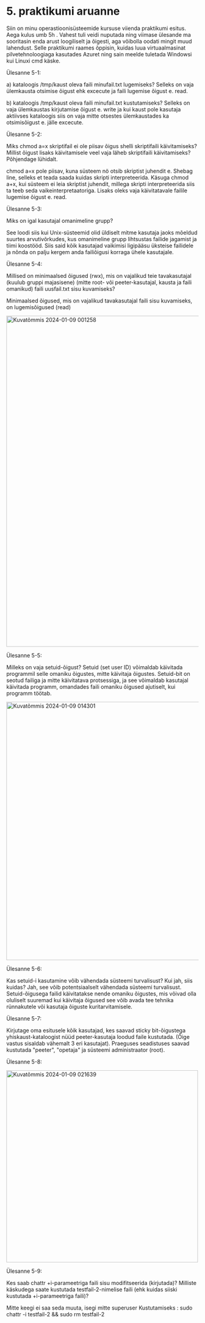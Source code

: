 # 5. praktikumi aruanne 

Siin on minu operastioonisüsteemide kursuse viienda praktikumi esitus. Aega kulus umb 5h . Vahest tuli veidi nuputada ning viimase ülesande ma sooritasin enda arust loogiliselt ja õigesti, aga võibolla oodati mingit muud lahendust.
Selle praktikumi raames õppisin, kuidas luua virtuaalmasinat pilvetehnoloogiaga kasutades Azuret ning sain meelde tuletada Windowsi kui Linuxi cmd käske.  <br />

Ülesanne 5-1:

 a) kataloogis /tmp/kaust oleva faili minufail.txt lugemiseks? Selleks on vaja ülemkausta otsimise õigust ehk excecute ja faili lugemise õigust e. read.

 b) kataloogis /tmp/kaust oleva faili minufail.txt kustutamiseks? Selleks on vaja ülemkaustas kirjutamise õigust e. write ja kui kaust pole kasutaja aktiivses kataloogis siis on vaja mitte otsestes ülemkaustades ka otsimisõigust e. jälle excecute.


Ülesanne 5-2:

Miks chmod a=x skriptifail ei ole piisav õigus shelli skriptifaili käivitamiseks? Millist õigust lisaks käivitamisele veel vaja läheb skriptifaili käivitamiseks? Põhjendage lühidalt.

 chmod a=x pole piisav, kuna süsteem nö otsib skriptist juhendit e. Shebag line, selleks et teada saada kuidas skripti interpreteerida. Käsuga chmod a+x, kui süsteem ei leia skriptist juhendit, millega skripti interpreteerida siis ta teeb seda vaikeinterpretaatoriga. Lisaks oleks vaja käivitatavale failile lugemise õigust e. read.

Ülesanne 5-3:

Miks on igal kasutajal omanimeline grupp?

 See loodi siis kui Unix-süsteemid olid üldiselt mitme kasutaja jaoks mõeldud suurtes arvutivõrkudes, kus omanimeline grupp lihtsustas failide jagamist ja tiimi koostööd. Siis said kõik kasutajad vaikimisi ligipääsu üksteise failidele ja nõnda on palju kergem anda failiõigusi korraga ühele kasutajale.

Ülesanne 5-4:

Millised on minimaalsed õigused (rwx), mis on vajalikud teie tavakasutajal (kuulub gruppi majasisene) (mitte root- või peeter-kasutajal, kausta ja faili omanikud) faili uusfail.txt sisu kuvamiseks? 

 Minimaalsed õigused, mis on vajalikud tavakasutajal faili sisu kuvamiseks, on lugemisõigused (read)
 
<img width="865" alt="Kuvatõmmis 2024-01-09 001258" src="https://github.com/liinahoogand/OPS/assets/116062583/5d541330-964b-41d6-bd06-725964436e15">

Ülesanne 5-5:

Milleks on vaja setuid-õigust? Setuid (set user ID) võimaldab käivitada programmil selle omaniku õigustes, mitte käivitaja õigustes. Setuid-bit on seotud failiga ja mitte käivitatava protsessiga, ja see võimaldab kasutajal käivitada programm, omandades faili omaniku õigused ajutiselt, kui programm töötab.

<img width="675" alt="Kuvatõmmis 2024-01-09 014301" src="https://github.com/liinahoogand/OPS/assets/116062583/abe69179-84b8-47e9-8389-1aad6493814b">

Ülesanne 5-6:

Kas setuid-i kasutamine võib vähendada süsteemi turvalisust? Kui jah, siis kuidas?
 Jah, see võib potentsiaalselt vähendada süsteemi turvalisust. Setuid-õigusega failid käivitatakse nende omaniku õigustes, mis võivad olla oluliselt suuremad kui käivitaja õigused see võib avada tee tehnika rünnakutele või kasutaja õiguste kuritarvitamisele. 


Ülesanne 5-7:

 Kirjutage oma esitusele kõik kasutajad, kes saavad sticky bit-õigustega yhiskaust-kataloogist nüüd peeter-kasutaja loodud faile kustutada. (Õige vastus sisaldab vähemalt 3 eri kasutajat).
  Praeguses seadistuses saavad kustutada "peeter", "opetaja" ja süsteemi administraator (root).

Ülesanne 5-8:
  
<img width="502" alt="Kuvatõmmis 2024-01-09 021639" src="https://github.com/liinahoogand/OPS/assets/116062583/7f51f6f2-db3d-42cb-95ff-59c155b3bb01">

Ülesanne 5-9:

 Kes saab chattr +i-parameetriga faili sisu modifitseerida (kirjutada)? Milliste käskudega saate kustutada testfail-2-nimelise faili (ehk kuidas siiski kustutada +i-parameetriga faili)?

Mitte keegi ei saa seda muuta, isegi mitte superuser
Kustutamiseks :
sudo chattr -i testfail-2 && sudo rm testfail-2

